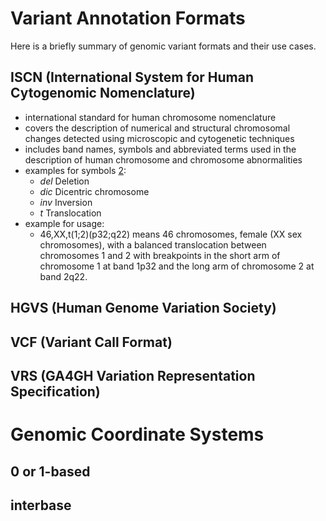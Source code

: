 # Variant Annotation Formats
Here is a briefly summary of genomic variant formats and their use cases.

## ISCN (International System for Human Cytogenomic Nomenclature)
- international standard for human chromosome nomenclature
- covers the description of numerical and structural chromosomal changes detected using microscopic and cytogenetic techniques
- includes band names, symbols and abbreviated terms used in the description of human chromosome and chromosome abnormalities
- examples for symbols [2](http://www.slh.wisc.edu/clinical/cytogenetics/basics/):
  - *del* Deletion
  - *dic* Dicentric chromosome
  - *inv* Inversion
  - *t* Translocation
 - example for usage:
    - 46,XX,t(1;2)(p32;q22) means 46 chromosomes, female (XX sex chromosomes), with a balanced translocation between chromosomes 1 and 2 with breakpoints in the short arm of chromosome 1 at band 1p32 and the long arm of chromosome 2 at band 2q22.

## HGVS (Human Genome Variation Society)

## VCF (Variant Call Format)

## VRS (GA4GH Variation Representation Specification)

# Genomic Coordinate Systems

## 0 or 1-based

## interbase
